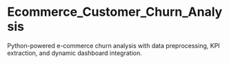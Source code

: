 # Ecommerce_Customer_Churn_Analysis
Python-powered e-commerce churn analysis with data preprocessing, KPI extraction, and dynamic dashboard integration.

